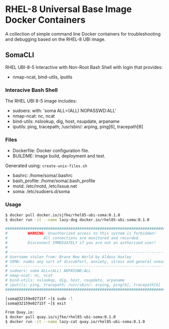 # RHEL-8 Universal Base Image Docker Containers

A collection of simple command line Docker containers for troubleshooting and debugging based on the RHEL-8 UBI image.

## SomaCLI

RHEL UBI-8-5 Interactive with Non-Root Bash Shell with login that provides:

* nmap-ncat, bind-utils, iputils

### Interacive Bash Shell

The RHEL UBI 8-5 image includes:
* sudoers: with: 'soma ALL=(ALL) NOPASSWD:ALL'
* nmap-ncat: nc, ncat
* bind-utils: nslookup, dig, host, nsupdate, arpaname
* iputils: ping, tracepath; /usr/sbin/: arping, ping[6], tracepath[6]

### Files

* Dockerfile: Docker configuration file.
* BUILDME: Image build, deployment and test.

Generated using: `create-unix-files.sh`

* bashrc: /home/soma/.bashrc
* bash_profile: /home/soma/.bash_profile
* motd: /etc/motd, /etc/issue.net
* soma: /etc/sudoers.d/soma

### Usage

```bash
$ docker pull docker.io/sjfke/rhel85-ubi-soma:0.1.0
$ docker run -it --name lazy-dog docker.io/rhel85-ubi-soma:0.1.0

##############################################################################
#         WARNING: Unauthorized access to this system is forbidden!          #
#                All connections are monitored and recorded.                 #
#         Disconnect IMMEDIATELY if you are not an authorized user!          #
#                                                                            #
# -------------------------------------------------------------------------- #
# Username stolen from: Brave New World by Aldous Huxley                     #
# SOMA: numbs any sort of discomfort, anxiety, stress and general uneasiness #
# -------------------------------------------------------------------------- #
# sudoers: soma ALL=(ALL) NOPASSWD:ALL                                       #
# nmap-ncat: nc, ncat                                                        #
# bind-utils: nslookup, dig, host, nsupdate, arpaname                        #
# iputils: ping, tracepath; /usr/sbin/: arping, ping[6], tracepath[6]        #
##############################################################################

[soma@32159e02715f ~]$ sudo -l
[soma@32159e02715f ~]$ exit

From Quay.io:
$ docker pull quay.io/sjfke/rhel85-ubi-soma:0.1.0
$ docker run -it --name lazy-cat quay.io/rhel85-ubi-soma:0.1.0
```

